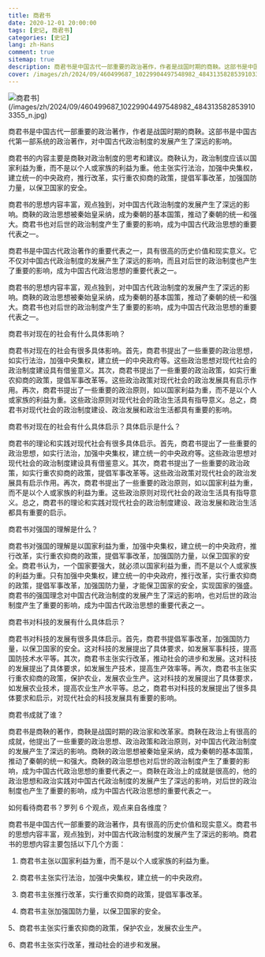 ```yaml
---
title: 商君书
date: 2020-12-01 20:00:00
tags: [史记, 商君书]
categories: [史记]
lang: zh-Hans
comment: true
sitemap: true
description: 商君书是中国古代一部重要的政治著作，作者是战国时期的商鞅。这部书是中国古代第一部系统的政治著作，对中国古代政治制度的发展产生了深远的影响。
cover: /images/zh/2024/09/460499687_10229904497548982_4843135828539103355_n.jpg
---
```


![商君书](/images/zh/2024/09/460499687_10229904497548982_4843135828539103355_n.jpg)](/images/zh/2024/09/460499687_10229904497548982_4843135828539103355_n.jpg)

商君书是中国古代一部重要的政治著作，作者是战国时期的商鞅。这部书是中国古代第一部系统的政治著作，对中国古代政治制度的发展产生了深远的影响。

商君书的内容主要是商鞅对政治制度的思考和建议。商鞅认为，政治制度应该以国家利益为重，而不是以个人或家族的利益为重。他主张实行法治，加强中央集权，建立统一的中央政府，推行改革，实行重农抑商的政策，提倡军事改革，加强国防力量，以保卫国家的安全。

商君书的思想内容丰富，观点独到，对中国古代政治制度的发展产生了深远的影响。商鞅的政治思想被秦始皇采纳，成为秦朝的基本国策，推动了秦朝的统一和强大。商君书也对后世的政治制度产生了重要的影响，成为中国古代政治思想的重要代表之一。

商君书是中国古代政治著作的重要代表之一，具有很高的历史价值和现实意义。它不仅对中国古代政治制度的发展产生了深远的影响，而且对后世的政治制度也产生了重要的影响，成为中国古代政治思想的重要代表之一。

商君书的思想内容丰富，观点独到，对中国古代政治制度的发展产生了深远的影响。商鞅的政治思想被秦始皇采纳，成为秦朝的基本国策，推动了秦朝的统一和强大。商君书也对后世的政治制度产生了重要的影响，成为中国古代政治思想的重要代表之一。

商君书对现在的社会有什么具体影响？

商君书对现在的社会有很多具体影响。首先，商君书提出了一些重要的政治思想，如实行法治，加强中央集权，建立统一的中央政府等。这些政治思想对现代社会的政治制度建设具有借鉴意义。其次，商君书提出了一些重要的政治政策，如实行重农抑商的政策，提倡军事改革等。这些政治政策对现代社会的政治发展具有启示作用。再次，商君书提出了一些重要的政治原则，如以国家利益为重，而不是以个人或家族的利益为重。这些政治原则对现代社会的政治生活具有指导意义。总之，商君书对现代社会的政治制度建设、政治发展和政治生活都具有重要的影响。

商君书对现在的社会有什么具体启示？具体启示是什么？

商君书的理论和实践对现代社会有很多具体启示。首先，商君书提出了一些重要的政治思想，如实行法治，加强中央集权，建立统一的中央政府等。这些政治思想对现代社会的政治制度建设具有借鉴意义。其次，商君书提出了一些重要的政治政策，如实行重农抑商的政策，提倡军事改革等。这些政治政策对现代社会的政治发展具有启示作用。再次，商君书提出了一些重要的政治原则，如以国家利益为重，而不是以个人或家族的利益为重。这些政治原则对现代社会的政治生活具有指导意义。总之，商君书的理论和实践对现代社会的政治制度建设、政治发展和政治生活都具有重要的启示。

商君书对强国的理解是什么？

商君书对强国的理解是以国家利益为重，加强中央集权，建立统一的中央政府，推行改革，实行重农抑商的政策，提倡军事改革，加强国防力量，以保卫国家的安全。商君书认为，一个国家要强大，就必须以国家利益为重，而不是以个人或家族的利益为重。只有加强中央集权，建立统一的中央政府，推行改革，实行重农抑商的政策，提倡军事改革，加强国防力量，才能保卫国家的安全，实现国家的强盛。商君书的强国理念对中国古代政治制度的发展产生了深远的影响，也对后世的政治制度产生了重要的影响，成为中国古代政治思想的重要代表之一。

商君书对科技的发展有什么具体启示？

商君书对科技的发展有很多具体启示。首先，商君书提倡军事改革，加强国防力量，以保卫国家的安全。这对科技的发展提出了具体要求，如发展军事科技，提高国防技术水平等。其次，商君书主张实行改革，推动社会的进步和发展。这对科技的发展提出了具体要求，如发展生产技术，提高生产效率等。再次，商君书主张实行重农抑商的政策，保护农业，发展农业生产。这对科技的发展提出了具体要求，如发展农业技术，提高农业生产水平等。总之，商君书对科技的发展提出了很多具体要求和启示，对现代社会的科技发展具有重要的影响。

商君书成就了谁？

商君书是商鞅的著作，商鞅是战国时期的政治家和改革家。商鞅在政治上有很高的成就，他提出了一些重要的政治思想、政治政策和政治原则，对中国古代政治制度的发展产生了深远的影响。商鞅的政治思想被秦始皇采纳，成为秦朝的基本国策，推动了秦朝的统一和强大。商鞅的政治思想也对后世的政治制度产生了重要的影响，成为中国古代政治思想的重要代表之一。商鞅在政治上的成就是很高的，他的政治思想和政治实践对中国古代政治制度的发展产生了深远的影响，对后世的政治制度也产生了重要的影响，成为中国古代政治思想的重要代表之一。

如何看待商君书？罗列 6 个观点，观点来自各维度？

商君书是中国古代一部重要的政治著作，具有很高的历史价值和现实意义。商君书的思想内容丰富，观点独到，对中国古代政治制度的发展产生了深远的影响。商君书的思想内容主要包括以下几个方面：

1. 商君书主张以国家利益为重，而不是以个人或家族的利益为重。

2. 商君书主张实行法治，加强中央集权，建立统一的中央政府。

3. 商君书主张推行改革，实行重农抑商的政策，提倡军事改革。

4. 商君书主张加强国防力量，以保卫国家的安全。

5、商君书主张实行重农抑商的政策，保护农业，发展农业生产。

6、商君书主张实行改革，推动社会的进步和发展。



